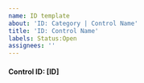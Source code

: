 ```yaml
---
name: ID template
about: 'ID: Category | Control Name'
title: 'ID: Control Name'
labels: Status:Open
assignees: ''
---
```


#### Control ID: [ID]
